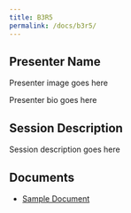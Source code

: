 ```yaml
---
title: B3R5
permalink: /docs/b3r5/
---
```


## Presenter Name

Presenter image goes here

Presenter bio goes here

## Session Description

Session description goes here

## Documents
 - [Sample Document](../monday/breakout3/documents/b1p1d1.pdf)